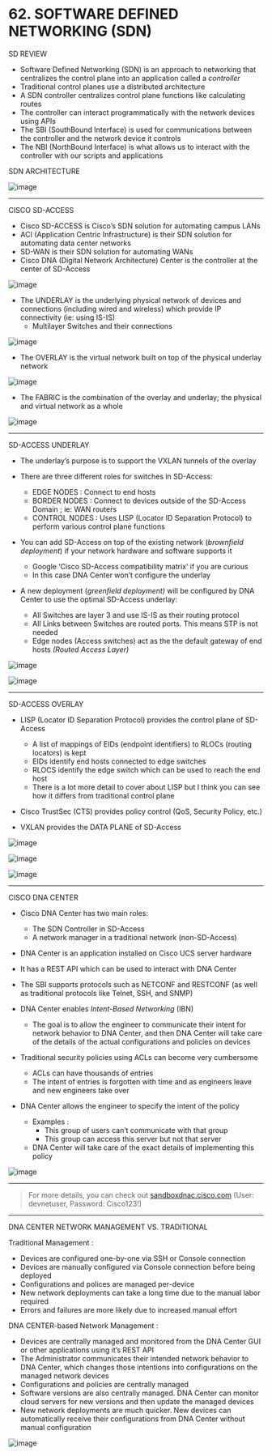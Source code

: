 # 62. SOFTWARE DEFINED NETWORKING (SDN)

SD REVIEW

- Software Defined Networking (SDN) is an approach to networking that centralizes the control plane into an application called a *controller*
- Traditional control planes use a distributed architecture
- A SDN controller centralizes control plane functions like calculating routes
- The controller can interact programmatically with the network devices using APIs
- The SBI (SouthBound Interface) is used for communications between the controller and the network device it controls
- The NBI (NorthBound Interface) is what allows us to interact with the controller with our scripts and applications

SDN ARCHITECTURE

![image](https://github.com/psaumur/CCNA/assets/106411237/9d7e1a89-3537-48cc-a410-cef352b6a2cb)

---

CISCO SD-ACCESS

- Cisco SD-ACCESS is Cisco’s SDN solution for automating campus LANs
- ACI (Application Centric Infrastructure) is their SDN solution for automating data center networks
- SD-WAN is their SDN solution for automating WANs
- Cisco DNA (Digital Network Architecture) Center is the controller at the center of SD-Access

![image](https://github.com/psaumur/CCNA/assets/106411237/4c1662ee-490c-4eee-8970-550ca60feabb)

- The UNDERLAY is the underlying physical network of devices and connections (including wired and wireless) which provide IP connectivity (ie: using IS-IS)
    - Multilayer Switches and their connections

![image](https://github.com/psaumur/CCNA/assets/106411237/41bb11dd-31c9-493e-9fec-af847f0732dc)

- The OVERLAY is the virtual network built on top of the physical underlay network

![image](https://github.com/psaumur/CCNA/assets/106411237/99f48b9e-ed68-4c11-b456-d0f6ccf13fed)

- The FABRIC is the combination of the overlay and underlay; the physical and virtual network as a whole

![image](https://github.com/psaumur/CCNA/assets/106411237/35cf981c-337d-4117-9124-9f210e85bff3)

---

SD-ACCESS UNDERLAY

- The underlay’s purpose is to support the VXLAN tunnels of the overlay
- There are three different roles for switches in SD-Access:
    - EDGE NODES : Connect to end hosts
    - BORDER NODES : Connect to devices outside of the SD-Access Domain ; ie: WAN routers
    - CONTROL NODES : Uses LISP (Locator ID Separation Protocol) to perform various control plane functions
    
- You can add SD-Access on top of the existing network (*brownfield deployment*) if your network hardware and software supports it
    - Google ‘Cisco SD-Access compatibility matrix’ if you are curious
    - In this case DNA Center won’t configure the underlay

- A new deployment (*greenfield deployment)* will be configured by DNA Center to use the optimal SD-Access underlay:
    - All Switches are layer 3 and use IS-IS as their routing protocol
    - All Links between Switches are routed ports. This means STP is not needed
    - Edge nodes (Access switches) act as the the default gateway of end hosts *(Routed Access Layer)*

![image](https://github.com/psaumur/CCNA/assets/106411237/0315f1e5-d9c6-47ce-acf2-1de6f14ac89c)

![image](https://github.com/psaumur/CCNA/assets/106411237/84d48992-30f9-45cf-856a-089ce00d0641)

---

SD-ACCESS OVERLAY

- LISP (Locator ID Separation Protocol) provides the control plane of SD-Access
    - A list of mappings of EIDs (endpoint identifiers) to RLOCs (routing locators) is kept
    - EIDs identify end hosts connected to edge switches
    - RLOCS identify the edge switch which can be used to reach the end host
    - There is a lot more detail to cover about LISP but I think you can see how it differs from traditional control plane
    
- Cisco TrustSec (CTS) provides policy control (QoS, Security Policy, etc.)

- VXLAN provides the DATA PLANE of SD-Access

![image](https://github.com/psaumur/CCNA/assets/106411237/8fd0bb65-31df-4db5-a79c-044c68c37b01)

![image](https://github.com/psaumur/CCNA/assets/106411237/b4c017b1-cc59-4305-9924-f25a5445a36b)

![image](https://github.com/psaumur/CCNA/assets/106411237/5adcaf16-4caf-4de2-9b8f-3e777c841bc6)

---

CISCO DNA CENTER

- Cisco DNA Center has two main roles:
    - The SDN Controller in SD-Access
    - A network manager in a traditional network (non-SD-Access)
- DNA Center is an application installed on Cisco UCS server hardware
- It has a REST API which can be used to interact with DNA Center
- The SBI supports protocols such as NETCONF and RESTCONF (as well as traditional protocols like Telnet, SSH, and SNMP)
- DNA Center enables *Intent-Based Networking* (IBN)
    - The goal is to allow the engineer to communicate their intent for network behavior to DNA Center, and then DNA Center will take care of the details of the actual configurations and policies on devices

- Traditional security policies using ACLs can become very cumbersome
    - ACLs can have thousands of entries
    - The intent of entries is forgotten with time and as engineers leave and new engineers take over

- DNA Center allows the engineer to specify the intent of the policy
    - Examples :
        - This group of users can’t communicate with that group
        - This group can access this server but not that server
    - DNA Center will take care of the exact details of implementing this policy

![image](https://github.com/psaumur/CCNA/assets/106411237/30773f46-3564-4d66-a175-20962d1569dd)

---

>For more details, you can check out [sandboxdnac.cisco.com](http://sandboxdnac.cisco.com) (User: devnetuser, Password: Cisco123!)

---

DNA CENTER NETWORK MANAGEMENT VS. TRADITIONAL

Traditional Management :

- Devices are configured one-by-one via SSH or Console connection
- Devices are manually configured via Console connection before being deployed
- Configurations and polices are managed per-device
- New network deployments can take a long time due to the manual labor required
- Errors and failures are more likely due to increased manual effort

DNA CENTER-based Network Management :

- Devices are centrally managed and monitored from the DNA Center GUI or other applications using it’s REST API
- The Administrator communicates their intended network behavior to DNA Center, which changes those intentions into configurations on the managed network devices
- Configurations and policies are centrally managed
- Software versions are also centrally managed. DNA Center can monitor cloud servers for new versions and then update the managed devices
- New network deployments are much quicker. New devices can automatically receive their configurations from DNA Center without manual configuration

![image](https://github.com/psaumur/CCNA/assets/106411237/cb9e0184-6b45-4dcc-85ae-cef3245c1629)
